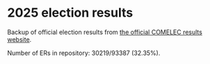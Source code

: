 # 2025 election results

Backup of official election results from [the official COMELEC results website](https://2025electionresults.comelec.gov.ph).








Number of ERs in repository: 30219/93387 (32.35%).
